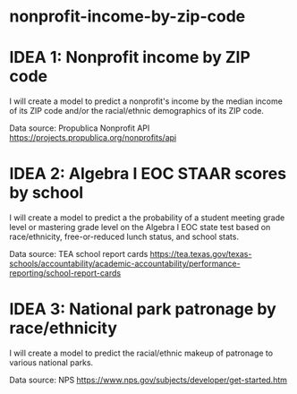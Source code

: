 # nonprofit-income-by-zip-code

# IDEA 1: Nonprofit income by ZIP code

I will create a model to predict a nonprofit's income by the median income of its ZIP code and/or the racial/ethnic demographics of its ZIP code.

Data source: Propublica Nonprofit API
https://projects.propublica.org/nonprofits/api

# IDEA 2: Algebra I EOC STAAR scores by school

I will create a model to predict a the probability of a student meeting grade level or mastering grade level on the Algebra I EOC state test based on race/ethnicity, free-or-reduced lunch status, and school stats.

Data source: TEA school report cards
https://tea.texas.gov/texas-schools/accountability/academic-accountability/performance-reporting/school-report-cards

# IDEA 3: National park patronage by race/ethnicity

I will create a model to predict the racial/ethnic makeup of patronage to various national parks.

Data source: NPS https://www.nps.gov/subjects/developer/get-started.htm
